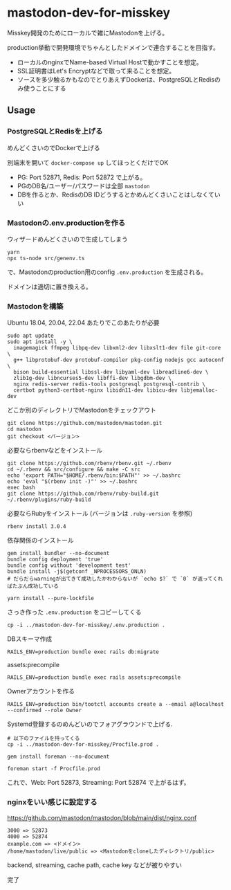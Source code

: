 # mastodon-dev-for-misskey

Misskey開発のためにローカルで雑にMastodonを上げる。

production挙動で開発環境でちゃんとしたドメインで連合することを目指す。

- ローカルのnginxでName-based Virtual Hostで動かすことを想定。
- SSL証明書はLet's Encryptなどで取って来ることを想定。
- ソースを多少触るかもなのでとりあえずDockerは、PostgreSQLとRedisのみ使うことにする

## Usage

### PostgreSQLとRedisを上げる

めんどくさいのでDockerで上げる

別端末を開いて `docker-compose up` してほっとくだけでOK

- PG: Port 52871, Redis: Port 52872 で上がる。 
- PGのDB名/ユーザー/パスワードは全部 `mastodon`
- DBを作るとか、RedisのDB IDどうするとかめんどくさいことはしなくていい

### Mastodonの.env.productionを作る

ウィザードめんどくさいので生成してしまう

```
yarn
npx ts-node src/genenv.ts
```
で、Mastodonのproduction用のconfig `.env.production` を生成される。

ドメインは適切に置き換える。

### Mastodonを構築

Ubuntu 18.04, 20.04, 22.04 あたりでこのあたりが必要
```
sudo apt update
sudo apt install -y \
  imagemagick ffmpeg libpq-dev libxml2-dev libxslt1-dev file git-core \
  g++ libprotobuf-dev protobuf-compiler pkg-config nodejs gcc autoconf \
  bison build-essential libssl-dev libyaml-dev libreadline6-dev \
  zlib1g-dev libncurses5-dev libffi-dev libgdbm-dev \
  nginx redis-server redis-tools postgresql postgresql-contrib \
  certbot python3-certbot-nginx libidn11-dev libicu-dev libjemalloc-dev
```

どこか別のディレクトリでMastodonをチェックアウト
```
git clone https://github.com/mastodon/mastodon.git
cd mastodon
git checkout <バージョン>
```

必要ならrbenvなどをインストール
```
git clone https://github.com/rbenv/rbenv.git ~/.rbenv
cd ~/.rbenv && src/configure && make -C src
echo 'export PATH="$HOME/.rbenv/bin:$PATH"' >> ~/.bashrc
echo 'eval "$(rbenv init -)"' >> ~/.bashrc
exec bash
git clone https://github.com/rbenv/ruby-build.git ~/.rbenv/plugins/ruby-build
```

必要ならRubyをインストール (バージョンは `.ruby-version` を参照)
```
rbenv install 3.0.4
```

依存関係のインストール
```
gem install bundler --no-document
bundle config deployment 'true'
bundle config without 'development test'
bundle install -j$(getconf _NPROCESSORS_ONLN)
# だらだらwarningが出てきて成功したかわからないが `echo $?` で `0` が返ってくればたぶん成功している

yarn install --pure-lockfile
```

さっき作った `.env.production` をコピーしてくる
```
cp -i ../mastodon-dev-for-misskey/.env.production .
```

DBスキーマ作成
```
RAILS_ENV=production bundle exec rails db:migrate
```

assets:precompile
```
RAILS_ENV=production bundle exec rails assets:precompile
```

Ownerアカウントを作る
```
RAILS_ENV=production bin/tootctl accounts create a --email a@localhost --confirmed --role Owner
```

Systemd登録するのめんどいのでフォアグラウンドで上げる.
```
# 以下のファイルを持ってくる
cp -i ../mastodon-dev-for-misskey/Procfile.prod .

gem install foreman --no-document

foreman start -f Procfile.prod 
```
これで、Web: Port 52873, Streaming: Port 52874 で上がるはず。

### nginxをいい感じに設定する
https://github.com/mastodon/mastodon/blob/main/dist/nginx.conf
```
3000 => 52873
4000 => 52874
example.com => <ドメイン>
/home/mastodon/live/public => <Mastodonをcloneしたディレクトリ/public>
```
backend, streaming, cache path, cache key などが被りやすい

完了
